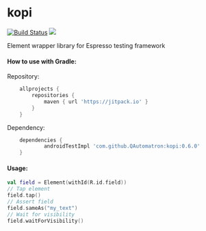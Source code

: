 # kopi
[![Build Status](https://travis-ci.org/QAutomatron/kopi.svg?branch=master)](https://travis-ci.org/QAutomatron/kopi)
[![](https://jitpack.io/v/QAutomatron/kopi.svg)](https://jitpack.io/#QAutomatron/kopi)

Element wrapper library for Espresso testing framework

#### How to use with Gradle:

Repository: 
```gradle
	allprojects {
		repositories {
			maven { url 'https://jitpack.io' }
		}
	}
```
Dependency: 
```gradle
	dependencies {
	        androidTestImpl 'com.github.QAutomatron:kopi:0.6.0'
	}
```


#### Usage:
```kotlin
val field = Element(withId(R.id.field))
// Tap element
field.tap()
// Assert field
field.sameAs("my_text")
// Wait for visibility
field.waitForVisibility()
```
